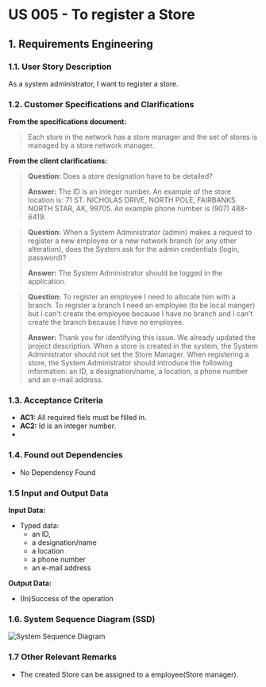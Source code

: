 # US 005 - To register a Store 

## 1. Requirements Engineering

### 1.1. User Story Description

As a system administrator, I want to register a store.


### 1.2. Customer Specifications and Clarifications 


**From the specifications document:**

>	Each store in the network has a store manager and the set of stores is managed by a store network
manager.

**From the client clarifications:**

> **Question:** Does a store designation have to be detailed?
>  
> **Answer:** The ID is an integer number. An example of the store location is: 71 ST. NICHOLAS DRIVE, NORTH POLE, FAIRBANKS NORTH STAR, AK, 99705. An example phone number is (907) 488-6419.


> **Question:** When a System Administrator (admin) makes a request to register a new employee or a new network branch (or any other alteration), does the System ask for the admin credentials (login, password)?
>  
> **Answer:** The System Administrator should be logged in the application.

> **Question:** To register an employee I need to allocate him with a branch. To register a branch I need an employee (to be local manger) but I can't create the employee because I have no branch and I can’t create the branch because I have no employee.
>
> **Answer:**  Thank you for identifying this issue. We already updated the project description. When a store is created in the system, the System Administrator should not set the Store Manager.
When registering a store, the System Administrator should introduce the following information: an ID, a designation/name, a location, a phone number and an e-mail address.



### 1.3. Acceptance Criteria


* **AC1:** All required fiels must be filled in.
* **AC2:** Id is an integer number.
* 
### 1.4. Found out Dependencies

* No Dependency Found

### 1.5 Input and Output Data


**Input Data:**

* Typed data:
	* an ID, 
	* a designation/name
	* a location
	* a phone number
	* an e-mail address

**Output Data:**

* (In)Success of the operation

### 1.6. System Sequence Diagram (SSD)

![System Sequence Diagram](docs/sprintA/us005/01.requirements-engineering/svg/us005-SystemSequenceDiagram.svg)

### 1.7 Other Relevant Remarks

* The created Store can be assigned to a employee(Store manager).